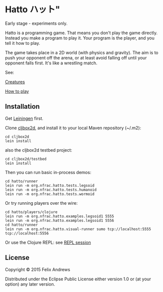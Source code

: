 # Hatto ハット"

Early stage - experiments only.

Hatto is a programming game. That means you don't play the game
directly. Instead you make a program to play it. Your program is the
player, and you tell it how to play.

The game takes place in a 2D world (with physics and gravity). The aim
is to push your opponent off the arena, or at least avoid falling off
until your opponent falls first. It's like a wrestling match.


See:

[Creatures](https://github.com/floybix/hatto/wiki/Creatures)

[How to play](https://github.com/floybix/hatto/wiki/How-to-play)



## Installation

Get [Leiningen](http://leiningen.org/) first.

Clone [cljbox2d](http://github.com/floybix/cljbox2d/),
and install it to your local Maven repository (~/.m2):

```
cd cljbox2d
lein install
```

also the cljbox2d testbed project:

```
cd cljbox2d/testbed
lein install
```

Then you can run basic in-process demos:

```
cd hatto/runner
lein run -m org.nfrac.hatto.tests.legsoid
lein run -m org.nfrac.hatto.tests.humanoid
lein run -m org.nfrac.hatto.tests.wormoid
```

Or try running players over the wire:

```
cd hatto/players/clojure
lein run -m org.nfrac.hatto.examples.legsoid1 5555
lein run -m org.nfrac.hatto.examples.legsoid1 5556
cd hatto/runner
lein run -m org.nfrac.hatto.visual-runner sumo tcp://localhost:5555 tcp://localhost:5556
```

Or use the Clojure REPL: see
[REPL session](https://github.com/floybix/hatto/wiki/REPL-session)


## License

Copyright © 2015 Felix Andrews

Distributed under the Eclipse Public License either version 1.0 or (at
your option) any later version.

